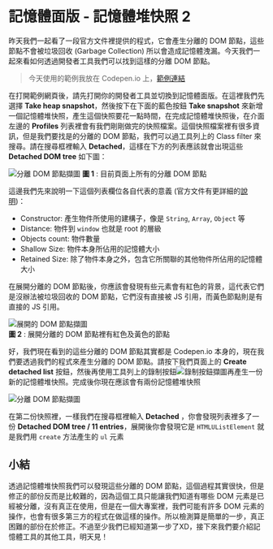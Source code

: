 # 記憶體面版 - 記憶體堆快照 2
昨天我們一起看了一段官方文件裡提供的程式，它會產生分離的 DOM 節點，這些節點不會被垃圾回收 (Garbage Collection) 所以會造成記憶體洩漏。今天我們一起來看如何透過開發者工具我們可以找到這樣的分離 DOM 節點。

> 今天使用的範例我放在 Codepen.io 上，[範例連結](https://codepen.io/konekoya/pen/vpyqby?editors=1010)

在打開範例網頁後，請先打開你的開發者工具並切換到記憶體面版。在這裡我們先選擇 **Take heap snapshot**，然後按下在下面的藍色按鈕 **Take snapshot**  來新增一個記憶體堆快照，產生這個快照要花一點時間，在完成記憶體堆快照後，在介面左邊的 **Profiles** 列表裡會有我們剛剛做完的快照檔案。這個快照檔案裡有很多資訊，但是我們要找是的分離的 DOM 節點，我們可以過工具列上的 Class filter 來搜尋。請在搜尋框裡輸入 **Detached**，這樣在下方的列表應該就會出現這些 **Detached DOM tree** 如下圖：

![分離 DOM 節點擷圖](https://www.dropbox.com/s/gn43c946otxtu9n/detached.jpg?raw=1)
**圖 1** : 目前頁面上所有的分離 DOM 節點

這邊我們先來說明一下這個列表欄位各自代表的意義 (官方文件有更詳細的[說明](https://developers.google.com/web/tools/chrome-devtools/memory-problems/heap-snapshots))：
- Constructor: 產生物件所使用的建構子，像是 `String`, `Array`, `Object` 等
- Distance: 物件到 `window` 也就是 root 的層級
- Objects count: 物件數量
- Shallow Size: 物件本身所佔用的記憶體大小
- Retained Size: 除了物件本身之外，包含它所關聯的其他物件所佔用的記憶體大小

在展開分離的 DOM 節點後，你應該會發現有些元素會有紅色的背景，這代表它們是沒辦法被垃圾回收的 DOM 節點，它們沒有直接被 JS 引用，而黃色節點則是有直接的 JS 引用。

![展開的 DOM 節點擷圖](https://www.dropbox.com/s/5ztaq0gkf29xafn/expanded.jpg?raw=1)  
**圖 2** : 展開分離的 DOM 節點裡有紅色及黃色的節點


好，我們現在看到的這些分離的 DOM 節點其實都是 Codepen.io 本身的，現在我們要透過我們的程式來產生分離的 DOM 節點。請按下我們頁面上的 **Create detached list** 按鈕，然後再使用工具列上的錄制按鈕![錄制按鈕擷圖](https://www.dropbox.com/s/7e63hrtau3v8i7q/record.jpg?raw=1)再產生一份新的記憶體堆快照。完成後你現在應該會有兩份記憶體堆快照

![分離 DOM 節點擷圖]()

在第二份快照裡，一樣我們在搜尋框裡輸入 **Detached** ，你會發現列表裡多了一份 **Detached DOM tree / 11 entries**，展開後你會發現它是 `HTMLUListElement` 就是我們用 `create` 方法產生的 `ul` 元素

## 小結
透過記憶體堆快照我們可以發現這些分離的 DOM 節點，這個過程其實很快，但是修正的部份反而是比較難的，因為這個工具只能讓我們知道有哪些 DOM 元素是已經被分離，沒有真正在使用，但是在一個大專案裡，我們可能有許多 DOM 元素的操作，也會有很多第三方的程式在做這樣的操作。所以檢測算是簡單的一步，真正困難的部份在於修正。不過至少我們已經知道第一步了XD，接下來我們要介紹記憶體工具的其他工具，明天見！
